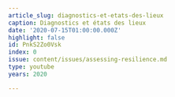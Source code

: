 ```yaml
---
article_slug: diagnostics-et-etats-des-lieux
caption: Diagnostics et états des lieux
date: '2020-07-15T01:00:00.000Z'
highlight: false
id: PnkS2Zo0Vsk
index: 0
issue: content/issues/assessing-resilience.md
type: youtube
years: 2020

---
```

